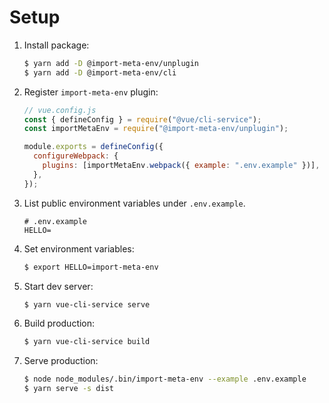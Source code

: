 # Setup

1. Install package:

   ```sh
   $ yarn add -D @import-meta-env/unplugin
   $ yarn add -D @import-meta-env/cli
   ```

1. Register `import-meta-env` plugin:

   ```js
   // vue.config.js
   const { defineConfig } = require("@vue/cli-service");
   const importMetaEnv = require("@import-meta-env/unplugin");

   module.exports = defineConfig({
     configureWebpack: {
       plugins: [importMetaEnv.webpack({ example: ".env.example" })],
     },
   });
   ```

1. List public environment variables under `.env.example`.

   ```
   # .env.example
   HELLO=
   ```

1. Set environment variables:

   ```sh
   $ export HELLO=import-meta-env
   ```

1. Start dev server:

   ```sh
   $ yarn vue-cli-service serve
   ```

1. Build production:

   ```sh
   $ yarn vue-cli-service build
   ```

1. Serve production:

   ```sh
   $ node node_modules/.bin/import-meta-env --example .env.example
   $ yarn serve -s dist
   ```
